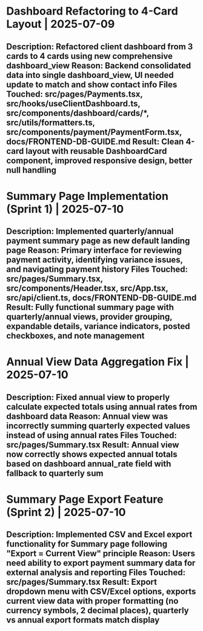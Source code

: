 # Dashboard Refactoring to 4-Card Layout | 2025-07-09
Description: Refactored client dashboard from 3 cards to 4 cards using new comprehensive dashboard_view
Reason: Backend consolidated data into single dashboard_view, UI needed update to match and show contact info
Files Touched: src/pages/Payments.tsx, src/hooks/useClientDashboard.ts, src/components/dashboard/cards/*, src/utils/formatters.ts, src/components/payment/PaymentForm.tsx, docs/FRONTEND-DB-GUIDE.md
Result: Clean 4-card layout with reusable DashboardCard component, improved responsive design, better null handling
---
# Summary Page Implementation (Sprint 1) | 2025-07-10
Description: Implemented quarterly/annual payment summary page as new default landing page
Reason: Primary interface for reviewing payment activity, identifying variance issues, and navigating payment history
Files Touched: src/pages/Summary.tsx, src/components/Header.tsx, src/App.tsx, src/api/client.ts, docs/FRONTEND-DB-GUIDE.md
Result: Fully functional summary page with quarterly/annual views, provider grouping, expandable details, variance indicators, posted checkboxes, and note management
---
# Annual View Data Aggregation Fix | 2025-07-10
Description: Fixed annual view to properly calculate expected totals using annual rates from dashboard data
Reason: Annual view was incorrectly summing quarterly expected values instead of using annual rates
Files Touched: src/pages/Summary.tsx
Result: Annual view now correctly shows expected annual totals based on dashboard annual_rate field with fallback to quarterly sum
---
# Summary Page Export Feature (Sprint 2) | 2025-07-10
Description: Implemented CSV and Excel export functionality for Summary page following "Export = Current View" principle
Reason: Users need ability to export payment summary data for external analysis and reporting
Files Touched: src/pages/Summary.tsx
Result: Export dropdown menu with CSV/Excel options, exports current view data with proper formatting (no currency symbols, 2 decimal places), quarterly vs annual export formats match display
---